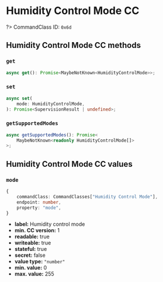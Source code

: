 # Humidity Control Mode CC

?> CommandClass ID: `0x6d`

## Humidity Control Mode CC methods

### `get`

```ts
async get(): Promise<MaybeNotKnown<HumidityControlMode>>;
```

### `set`

```ts
async set(
	mode: HumidityControlMode,
): Promise<SupervisionResult | undefined>;
```

### `getSupportedModes`

```ts
async getSupportedModes(): Promise<
	MaybeNotKnown<readonly HumidityControlMode[]>
>;
```

## Humidity Control Mode CC values

### `mode`

```ts
{
	commandClass: CommandClasses["Humidity Control Mode"],
	endpoint: number,
	property: "mode",
}
```

- **label:** Humidity control mode
- **min. CC version:** 1
- **readable:** true
- **writeable:** true
- **stateful:** true
- **secret:** false
- **value type:** `"number"`
- **min. value:** 0
- **max. value:** 255
